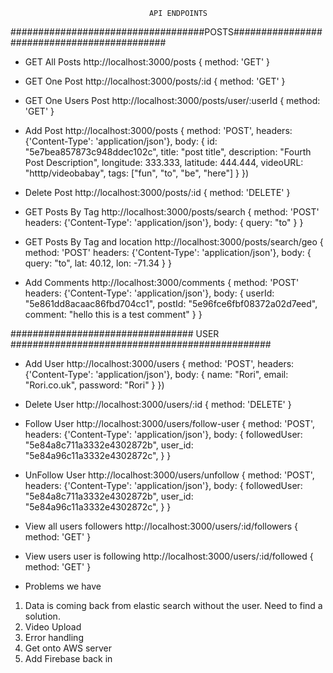                                    API ENDPOINTS


###################################POSTS############################################

* GET All Posts
http://localhost:3000/posts
{
    method: 'GET'
}

* GET One Post
http://localhost:3000/posts/:id
{
    method: 'GET'
}

* GET One Users Post
http://localhost:3000/posts/user/:userId
{
    method: 'GET'
}

* Add Post
http://localhost:3000/posts
{
    method: 'POST',
    headers: {'Content-Type': 'application/json'},
    body: {
        id: "5e7bea857873c948ddec102c",
        title: "post title",
        description: "Fourth Post Description",
        longitude: 333.333,
        latitude: 444.444, 
        videoURL: "htttp/videobabay",
        tags: ["fun", "to", "be", "here"]
    }
})

* Delete Post
http://localhost:3000/posts/:id
{
    method: 'DELETE'
}

* GET Posts By Tag
http://localhost:3000/posts/search
{
    method: 'POST'
    headers: {'Content-Type': 'application/json'},
    body: {
        query: "to"
    }
}

* GET Posts By Tag and location
http://localhost:3000/posts/search/geo
{
    method: 'POST'
    headers: {'Content-Type': 'application/json'},
    body: {
        query: "to",
        lat: 40.12,
        lon: -71.34
    }
}

* Add Comments 
http://localhost:3000/comments
{
    method: 'POST'
    headers: {'Content-Type': 'application/json'},
    body: {
        userId: "5e861dd8acaac86fbd704cc1",
        postId: "5e96fce6fbf08372a02d7eed",
        comment: "hello this is a test comment"
    }
}

################################# USER ###############################################

* Add User
http://localhost:3000/users
{
    method: 'POST',
    headers: {'Content-Type': 'application/json'},
    body: {
        name: "Rori",
        email: "Rori.co.uk",
        password: "Rori"
    }
})

* Delete User
http://localhost:3000/users/:id
{
    method: 'DELETE'
}

* Follow User
http://localhost:3000/users/follow-user
{
    method: 'POST',
    headers: {'Content-Type': 'application/json'},
    body: {
        followedUser: "5e84a8c711a3332e4302872b",
        user_id: "5e84a96c11a3332e4302872c",
    }
}

* UnFollow User
http://localhost:3000/users/unfollow
{
    method: 'POST',
    headers: {'Content-Type': 'application/json'},
    body: {
        followedUser: "5e84a8c711a3332e4302872b",
        user_id: "5e84a96c11a3332e4302872c",
    }
}

* View all users followers
http://localhost:3000/users/:id/followers
{
    method: 'GET'
}

* View users user is following
http://localhost:3000/users/:id/followed
{
    method: 'GET'
}

* Problems we have
1) Data is coming back from elastic search without the user. Need to find a solution.
2) Video Upload 
3) Error handling
4) Get onto AWS server
5) Add Firebase back in 
